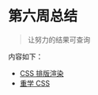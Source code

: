 # 第六周总结

> 让努力的结果可查询

内容如下：

* [CSS 排版渲染](https://github.com/lhj767382286/Frontend-01-Template/blob/master/week07/CSS%E7%9A%84%E6%8E%92%E7%89%88.md)
* [重学 CSS](https://github.com/lhj767382286/Frontend-01-Template/blob/master/week07/%E9%87%8D%E5%AD%A6CSS.md)
